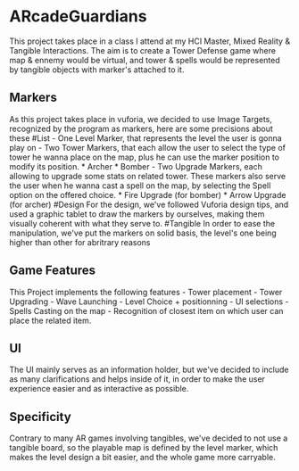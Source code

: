 # ARcadeGuardians
This project takes place in a class I attend at my HCI Master, Mixed Reality &amp; Tangible Interactions. The aim is to create a Tower Defense game where map &amp; ennemy would be virtual, and tower &amp; spells would be represented by tangible objects with marker's attached to it.

## Markers
  As this project takes place in vuforia, we decided to use Image Targets, recognized by the program as markers, here are some precisions about these
  #List
    - One Level Marker, that represents the level the user is gonna play on
    - Two Tower Markers, that each allow the user to select the type of tower he wanna place on the map, plus he can use the marker position to modify its position.
      * Archer
      * Bomber 
    - Two Upgrade Markers, each allowing to upgrade some stats on related tower. These markers also serve the user when he wanna cast a spell on the map, by selecting the Spell option on the offered choice.
      * Fire Upgrade (for bomber)
      * Arrow Upgrade (for archer)
  #Design
    For the design, we've followed Vuforia design tips, and used a graphic tablet to draw the markers by ourselves, making them visually coherent with what they serve to.
  #Tangible
    In order to ease the manipulation, we've put the markers on solid basis, the level's one being higher than other for abritrary reasons

## Game Features
  This Project implements the following features
    - Tower placement 
    - Tower Upgrading
    - Wave Launching
    - Level Choice + positionning
    - UI selections
    - Spells Casting on the map
    - Recognition of closest item on which user can place the related item.
    
## UI
  The UI mainly serves as an information holder, but we've decided to include as many clarifications and helps inside of it, in order to make the user experience easier and as interactive as possible.
  
## Specificity
  Contrary to many AR games involving tangibles, we've decided to not use a tangible board, so the playable map is defined by the level marker, which makes the level design a bit easier, and the whole game more carryable.
